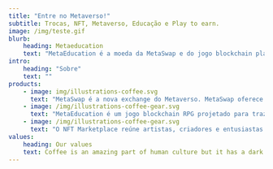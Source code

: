 ```yaml
---
title: "Entre no Metaverso!"
subtitle: Trocas, NFT, Metaverso, Educação e Play to earn.
image: /img/teste.gif
blurb:
    heading: Metaeducation
    text: "MetaEducation é a moeda da MetaSwap e do jogo blockchain play to earn MetaEducation, com trocas rápidas e de taxas baixas, jogadores do metaverso tem a exchange perfeita para acessar ganhos. "
intro:
    heading: "Sobre"
    text: ""
products:
    - image: img/illustrations-coffee.svg
      text: "MetaSwap é a nova exchange do Metaverso. MetaSwap oferece aos investidores e usuários do universo meta a capacidade de apostar em farms de pool de liquidez ou pools de token único, realizar trocas com baixas taxas. A MetaSwap pretende desenvolver o protocolo de trocas mais rápido e de menores taxas do universo."
    - image: /img/illustrations-coffee-gear.svg
      text: "MetaEducation é um jogo blockchain RPG projetado para trazer uma experiência virtual incrível para todos, com torneios e PVP os jogadores podem competir entre si por recompensas, adquirir novos NFT’s para acessar novas habilidades e poderes e construir e expandir seus mundos enquanto vivem reviravoltas históricas."
    - image: /img/illustrations-coffee-gear.svg
      text: "O NFT Marketplace reúne artistas, criadores e entusiastas de criptomoedas em uma única plataforma para criar e negociar NFT’s do Meta Education e de outros criadores."
values:
    heading: Our values
    text: Coffee is an amazing part of human culture but it has a dark side too – one of colonialism and mindless abuse of natural resources and human lives. We want to turn this around and return the coffee trade to the drink’s exhilarating, empowering and unifying nature.
---
```


